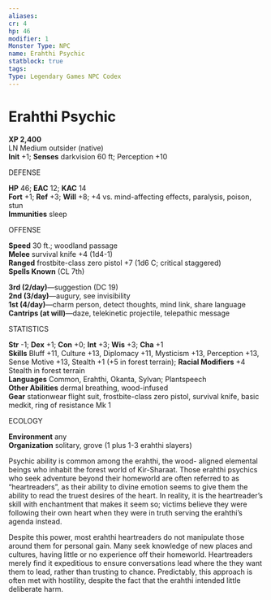 ```yaml
---
aliases: 
cr: 4
hp: 46
modifier: 1
Monster Type: NPC
name: Erahthi Psychic
statblock: true
tags: 
Type: Legendary Games NPC Codex
---
```


# Erahthi Psychic

**XP 2,400**  
LN Medium outsider (native)  
**Init** +1; **Senses** darkvision 60 ft; Perception +10

DEFENSE

**HP** 46; **EAC** 12; **KAC** 14  
**Fort** +1; **Ref** +3; **Will** +8; +4 vs. mind-affecting effects, paralysis, poison, stun  
**Immunities** sleep

OFFENSE

**Speed** 30 ft.; woodland passage  
**Melee** survival knife +4 (1d4-1)  
**Ranged** frostbite-class zero pistol +7 (1d6 C; critical staggered)  
**Spells Known** (CL 7th)

**3rd (2/day)**—suggestion (DC 19)  
**2nd (3/day)**—augury, see invisibility  
**1st (4/day)**—charm person, detect thoughts, mind link, share language  
**Cantrips (at will)**—daze, telekinetic projectile, telepathic message

STATISTICS

**Str** -1; **Dex** +1; **Con** +0; **Int** +3; **Wis** +3; **Cha** +1  
**Skills** Bluff +11, Culture +13, Diplomacy +11, Mysticism +13, Perception +13, Sense Motive +13, Stealth +1 (+5 in forest terrain); **Racial Modifiers** +4 Stealth in forest terrain  
**Languages** Common, Erahthi, Okanta, Sylvan; Plantspeech  
**Other Abilities** dermal breathing, wood-infused  
**Gear** stationwear flight suit, frostbite-class zero pistol, survival knife, basic medkit, ring of resistance Mk 1

ECOLOGY

**Environment** any  
**Organization** solitary, grove (1 plus 1-3 erahthi slayers)

Psychic ability is common among the erahthi, the wood- aligned elemental beings who inhabit the forest world of Kir-Sharaat. Those erahthi psychics who seek adventure beyond their homeworld are often referred to as “heartreaders”, as their ability to divine emotion seems to give them the ability to read the truest desires of the heart. In reality, it is the heartreader’s skill with enchantment that makes it seem so; victims believe they were following their own heart when they were in truth serving the erahthi’s agenda instead.

Despite this power, most erahthi heartreaders do not manipulate those around them for personal gain. Many seek knowledge of new places and cultures, having little or no experience off their homeworld. Heartreaders merely find it expeditious to ensure conversations lead where the they want them to lead, rather than trusting to chance. Predictably, this approach is often met with hostility, despite the fact that the erahthi intended little deliberate harm.
